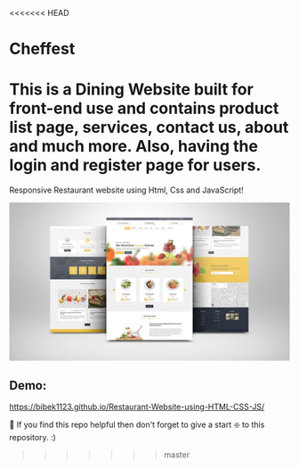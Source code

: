 <<<<<<< HEAD
# Cheffest
This is a Dining Website built for front-end use and contains product list page, services, contact us, about and much more. Also, having the login and register page for users.
=======
Responsive Restaurant website using Html, Css and JavaScript!

![Restaurant Website](https://github.com/bibek1123/Restaurant-Website-using-HTML-CSS-JS/blob/master/restaurant-webpage.jpg)

## Demo:


https://bibek1123.github.io/Restaurant-Website-using-HTML-CSS-JS/

🙏 If you find this repo helpful then don't forget to give a start ❇️  to this repository. :)

>>>>>>> master
